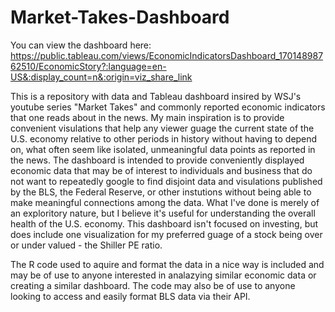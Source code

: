 # Market-Takes-Dashboard
You can view the dashboard here: https://public.tableau.com/views/EconomicIndicatorsDashboard_17014898762510/EconomicStory?:language=en-US&:display_count=n&:origin=viz_share_link

This is a repository with data and Tableau dashboard insired by WSJ's youtube series "Market Takes" and commonly reported economic indicators that one reads about in the news. My main inspiration is to provide convenient visulations that help any viewer guage the current state of the U.S. economy relative to other periods in history without having to depend on, what often seem like isolated, unmeaningful data points as reported in the news. The dashboard is intended to provide conveniently displayed economic data that may be of interest to individuals and business that do not want to repeatedly google to find disjoint data and visulations published by the BLS, the Federal Reserve, or other instutions without being able to make meaningful connections among the data. What I've done is merely of an exploritory nature, but I believe it's useful for understanding the overall health of the U.S. economy. This dashboard isn't focused on investing, but does include one visualization for my preferred guage of a stock being over or under valued - the Shiller PE ratio. 

The R code used to aquire and format the data in a nice way is included and may be of use to anyone interested in analazying similar economic data or creating a similar dashboard. The code may also be of use to anyone looking to access and easily format BLS data via their API.
